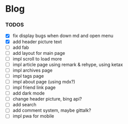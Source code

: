 # Blog

### TODOS
- [x] fix display bugs when down md and open menu
- [x] add header picture text
- [ ] add fab
- [ ] add layout for main page
- [ ] impl scroll to load more
- [ ] impl article page using remark & rehype, using ketax
- [ ] impl archives page
- [ ] impl tags page
- [ ] impl about page (using mdx?)
- [ ] impl friend link page
- [ ] add dark mode
- [ ] change header picture, bing api?
- [ ] add search
- [ ] add comment system, maybe gittalk?
- [ ] impl pwa for mobile